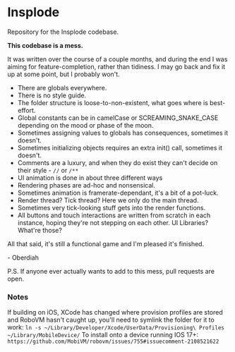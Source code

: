 # Insplode

Repository for the Insplode codebase.

**This codebase is a mess.**

It was written over the course of a couple months, and during the end I was aiming for
feature-completion, rather than tidiness. I may go back and fix it up at some point, but I probably
won't.

- There are globals everywhere.
- There is no style guide.
- The folder structure is loose-to-non-existent, what goes where is best-effort.
- Global constants can be in camelCase or SCREAMING_SNAKE_CASE depending on the mood or phase of the
  moon.
- Sometimes assigning values to globals has consequences, sometimes it doesn't.
- Sometimes initializing objects requires an extra init() call, sometimes it doesn't.
- Comments are a luxury, and when they do exist they can't decide on their style - `//` or `/**`
- UI animation is done in about three different ways
- Rendering phases are ad-hoc and nonsensical.
- Sometimes animation is framerate-dependant, it's a bit of a pot-luck.
- Render thread? Tick thread? Here we only do the main thread.
- Sometimes very tick-looking stuff gets into the render functions.
- All buttons and touch interactions are written from scratch in each instance, hoping they're not
  stepping on each other. UI Libraries? What're those?

All that said, it's still a functional game and I'm pleased it's finished.

\- Oberdiah

P.S. If anyone ever actually wants to add to this mess, pull requests are open.

### Notes

If building on iOS, XCode has changed where provision profiles are stored and RoboVM hasn't caught
up,
you'll need to symlink the folder for it to work:
`ln -s ~/Library/Developer/Xcode/UserData/Provisioning\ Profiles ~/Library/MobileDevice/`
To install onto a device running IOS 17+:
`https://github.com/MobiVM/robovm/issues/755#issuecomment-2108521622`